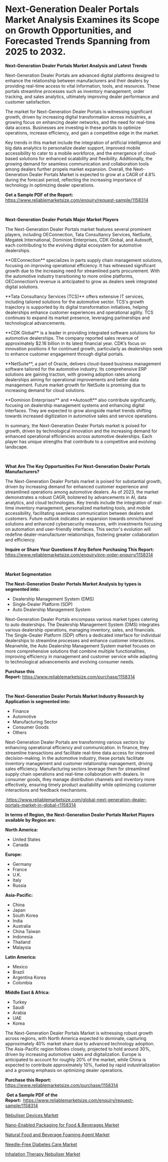 <p><h1>Next-Generation Dealer Portals Market Analysis Examines its Scope on Growth Opportunities, and Forecasted Trends Spanning from 2025 to 2032.</h1></p><p><strong>Next-Generation Dealer Portals Market Analysis and Latest Trends</strong></p>
<p><p>Next-Generation Dealer Portals are advanced digital platforms designed to enhance the relationship between manufacturers and their dealers by providing real-time access to vital information, tools, and resources. These portals streamline processes such as inventory management, order tracking, and sales analytics, ultimately improving dealer performance and customer satisfaction. </p><p>The market for Next-Generation Dealer Portals is witnessing significant growth, driven by increasing digital transformation across industries, a growing focus on enhancing dealer networks, and the need for real-time data access. Businesses are investing in these portals to optimize operations, increase efficiency, and gain a competitive edge in the market.</p><p>Key trends in this market include the integration of artificial intelligence and big data analytics to personalize dealer support, improved mobile accessibility to cater to a mobile workforce, and the emergence of cloud-based solutions for enhanced scalability and flexibility. Additionally, the growing demand for seamless communication and collaboration tools among dealers further propels market expansion. Overall, the Next-Generation Dealer Portals Market is expected to grow at a CAGR of 4.8% during the forecast period, reflecting the increasing importance of technology in optimizing dealer operations.</p></p>
<p><strong>Get a Sample PDF of the Report:&nbsp;</strong> <a href="https://www.reliablemarketsize.com/enquiry/request-sample/1158314?utm_campaign=2115&utm_medium=2&utm_source=Github&utm_content=ia&utm_term=21032025&utm_id=next-generation-dealer-portals">https://www.reliablemarketsize.com/enquiry/request-sample/1158314</a></p>
<p>&nbsp;</p>
<p><strong>Next-Generation Dealer Portals Major Market Players</strong></p>
<p><p>The Next-Generation Dealer Portals market features several prominent players, including OEConnection, Tata Consultancy Services, NetSuite, Megatek International, Dominion Enterprises, CDK Global, and Autosoft, each contributing to the evolving digital ecosystem for automotive dealerships.</p><p>**OEConnection** specializes in parts supply chain management solutions, focusing on improving operational efficiency. It has witnessed significant growth due to the increasing need for streamlined parts procurement. With the automotive industry transitioning to more online platforms, OEConnection’s revenue is anticipated to grow as dealers seek integrated digital solutions.</p><p>**Tata Consultancy Services (TCS)** offers extensive IT services, including tailored solutions for the automotive sector. TCS's growth trajectory is supported by its digital transformation initiatives, helping dealerships enhance customer experiences and operational agility. TCS continues to expand its market presence, leveraging partnerships and technological advancements.</p><p>**CDK Global** is a leader in providing integrated software solutions for automotive dealerships. The company reported sales revenue of approximately $2.16 billion in its latest financial year. CDK’s focus on innovation positions it for continued growth, particularly as dealerships seek to enhance customer engagement through digital portals.</p><p>**NetSuite**, a part of Oracle, delivers cloud-based business management software tailored for the automotive industry. Its comprehensive ERP solutions are gaining traction, with growing adoption rates among dealerships aiming for operational improvements and better data management. Future market growth for NetSuite is promising due to increasing demand for cloud solutions.</p><p>**Dominion Enterprises** and **Autosoft** also contribute significantly, focusing on dealership management systems and enhancing digital interfaces. They are expected to grow alongside market trends shifting towards increased digitization in automotive sales and service operations.</p><p>In summary, the Next-Generation Dealer Portals market is poised for growth, driven by technological innovation and the increasing demand for enhanced operational efficiencies across automotive dealerships. Each player has unique strengths that contribute to a competitive and evolving landscape.</p></p>
<p>&nbsp;</p>
<p><strong>What Are The Key Opportunities For Next-Generation Dealer Portals Manufacturers?</strong></p>
<p><p>The Next-Generation Dealer Portals market is poised for substantial growth, driven by increasing demand for enhanced customer experience and streamlined operations among automotive dealers. As of 2023, the market demonstrates a robust CAGR, bolstered by advancements in AI, data analytics, and cloud technologies. Key trends include the integration of real-time inventory management, personalized marketing tools, and mobile accessibility, facilitating seamless communication between dealers and customers. Future outlook indicates an expansion towards omnichannel solutions and enhanced cybersecurity measures, with investments focusing on automation and user-friendly interfaces. This sector's evolution will redefine dealer-manufacturer relationships, fostering greater collaboration and efficiency.</p></p>
<p><strong>Inquire or Share Your Questions If Any Before Purchasing This Report:</strong> <a href="https://www.reliablemarketsize.com/enquiry/pre-order-enquiry/1158314?utm_campaign=2115&utm_medium=2&utm_source=Github&utm_content=ia&utm_term=21032025&utm_id=next-generation-dealer-portals">https://www.reliablemarketsize.com/enquiry/pre-order-enquiry/1158314</a></p>
<p>&nbsp;</p>
<p><strong>Market Segmentation</strong></p>
<p><strong>The Next-Generation Dealer Portals Market Analysis by types is segmented into:</strong></p>
<p><ul><li>Dealership Management System (DMS)</li><li>Single-Dealer Platform (SDP)</li><li>Auto Dealership Management System</li></ul></p>
<p><p>Next-Generation Dealer Portals encompass various market types catering to auto dealerships. The Dealership Management System (DMS) integrates various dealership operations, managing inventory, sales, and financials. The Single-Dealer Platform (SDP) offers a dedicated interface for individual dealerships to streamline processes and enhance customer interactions. Meanwhile, the Auto Dealership Management System market focuses on more comprehensive solutions that combine multiple functionalities, improving efficiency in management and customer service while adapting to technological advancements and evolving consumer needs.</p></p>
<p><strong>Purchase this Report:&nbsp;</strong><a href="https://www.reliablemarketsize.com/purchase/1158314?utm_campaign=2115&utm_medium=2&utm_source=Github&utm_content=ia&utm_term=21032025&utm_id=next-generation-dealer-portals">https://www.reliablemarketsize.com/purchase/1158314</a></p>
<p>&nbsp;</p>
<p><strong>The Next-Generation Dealer Portals Market Industry Research by Application is segmented into:</strong></p>
<p><ul><li>Finance</li><li>Automotive</li><li>Manufacturing Sector</li><li>Consumer Goods</li><li>Others</li></ul></p>
<p><p>Next-Generation Dealer Portals are transforming various sectors by enhancing operational efficiency and communication. In finance, they streamline transactions and facilitate real-time data access for improved decision-making. In the automotive industry, these portals facilitate inventory management and customer relationship management, driving sales efficiency. Manufacturing sectors leverage them for streamlined supply chain operations and real-time collaboration with dealers. In consumer goods, they manage distribution channels and inventory more effectively, ensuring timely product availability while optimizing customer interactions and feedback mechanisms.</p></p>
<p><a href="https://www.reliablemarketsize.com/global-next-generation-dealer-portals-market-in-global-r1158314?utm_campaign=2115&utm_medium=2&utm_source=Github&utm_content=ia&utm_term=21032025&utm_id=next-generation-dealer-portals">&nbsp;https://www.reliablemarketsize.com/global-next-generation-dealer-portals-market-in-global-r1158314</a></p>
<p><strong>In terms of Region, the Next-Generation Dealer Portals Market Players available by Region are:</strong></p>
<p>
    <p> <strong> North America: </strong>
        <ul>
            <li>United States</li>
            <li>Canada</li>
        </ul>
        </p> 
    <p> <strong> Europe: </strong>
        <ul>
            <li>Germany</li>
            <li>France</li>
            <li>U.K.</li>
            <li>Italy</li>
            <li>Russia</li>
        </ul>
        </p> 
    <p> <strong> Asia-Pacific: </strong>
        <ul>
            <li>China</li>
            <li>Japan</li>
            <li>South Korea</li>
            <li>India</li>
            <li>Australia</li>
            <li>China Taiwan</li>
            <li>Indonesia</li>
            <li>Thailand</li>
            <li>Malaysia</li>
        </ul>
        </p> 
    <p> <strong> Latin America: </strong>
        <ul>
            <li>Mexico</li>
            <li>Brazil</li>
            <li>Argentina Korea</li>
            <li>Colombia</li>
        </ul>
        </p> 
    <p> <strong> Middle East & Africa: </strong>
        <ul>
            <li>Turkey</li>
            <li>Saudi</li>
            <li>Arabia</li>
            <li>UAE</li>
            <li>Korea</li>
        </ul>
    </p>
    </p>
<p><p>The Next-Generation Dealer Portals Market is witnessing robust growth across regions, with North America expected to dominate, capturing approximately 40% market share due to advanced technology adoption. The Asia-Pacific region follows closely, projected to hold around 30%, driven by increasing automotive sales and digitalization. Europe is anticipated to account for roughly 20% of the market, while China is expected to contribute approximately 10%, fueled by rapid industrialization and a growing emphasis on optimizing dealer operations.</p></p>
<p><strong>Purchase this Report: </strong><a href="https://www.reliablemarketsize.com/purchase/1158314?utm_campaign=2115&utm_medium=2&utm_source=Github&utm_content=ia&utm_term=21032025&utm_id=next-generation-dealer-portals">https://www.reliablemarketsize.com/purchase/1158314</a></p>
<p>&nbsp;<strong>Get a Sample PDF of the Report:&nbsp;&nbsp;</strong><a href="https://www.reliablemarketsize.com/enquiry/request-sample/1158314?utm_campaign=2115&utm_medium=2&utm_source=Github&utm_content=ia&utm_term=21032025&utm_id=next-generation-dealer-portals">https://www.reliablemarketsize.com/enquiry/request-sample/1158314</a></p>
<p><strong></strong></p>
<p><p><a href="https://github.com/waackheidtn5/Market-Research-Report-List-1/blob/main/nebuliser-devices-market.md?utm_campaign=2115&utm_medium=2&utm_source=Github&utm_content=ia&utm_term=21032025&utm_id=next-generation-dealer-portals">Nebuliser Devices Market</a></p><p><a href="https://github.com/shizutuvana/Market-Research-Report-List-1/blob/main/nano-enabled-packaging-for-food-beverages-market.md?utm_campaign=2115&utm_medium=2&utm_source=Github&utm_content=ia&utm_term=21032025&utm_id=next-generation-dealer-portals">Nano-Enabled Packaging for Food & Beverages Market</a></p><p><a href="https://github.com/laroybarrize/Market-Research-Report-List-1/blob/main/natural-food-and-beverage-foaming-agent-market.md?utm_campaign=2115&utm_medium=2&utm_source=Github&utm_content=ia&utm_term=21032025&utm_id=next-generation-dealer-portals">Natural Food and Beverage Foaming Agent Market</a></p><p><a href="https://github.com/guzmabugbyf1/Market-Research-Report-List-1/blob/main/needle-free-diabetes-care-market.md?utm_campaign=2115&utm_medium=2&utm_source=Github&utm_content=ia&utm_term=21032025&utm_id=next-generation-dealer-portals">Needle-Free Diabetes Care Market</a></p><p><a href="https://github.com/melascalbirp/Market-Research-Report-List-1/blob/main/inhalation-therapy-nebuliser-market.md?utm_campaign=2115&utm_medium=2&utm_source=Github&utm_content=ia&utm_term=21032025&utm_id=next-generation-dealer-portals">Inhalation Therapy Nebuliser Market</a></p></p>
